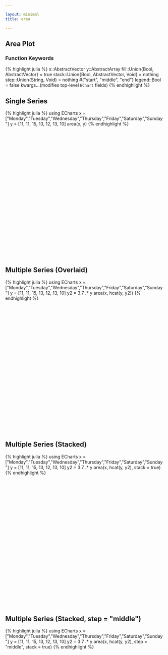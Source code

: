 ```yaml
---

layout: minimal
title: area

---
```

## Area Plot

### Function Keywords
{% highlight julia %}
x::AbstractVector
y::AbstractArray
fill::Union{Bool, AbstractVector} = true
stack::Union{Bool, AbstractVector, Void} = nothing
step::Union{String, Void} = nothing #{"start", "middle", "end"}
legend::Bool = false
kwargs...(modifies top-level `EChart` fields)
{% endhighlight %}

## Single Series
{% highlight julia %}
using ECharts
x = ["Monday","Tuesday","Wednesday","Thursday","Friday","Saturday","Sunday"]
y = [11, 11, 15, 13, 12, 13, 10]
area(x, y)
{% endhighlight %}


<div id="areaplot" style="height:400px;width:800px;"></div>
<script type="text/javascript">
    // Initialize after dom ready
    var myChart = echarts.init(document.getElementById("areaplot"));

    // Load data into the ECharts instance
    myChart.setOption({"xAxis":[{"boundaryGap":false,"show":true,"data":["Monday","Tuesday","Wednesday","Thursday","Friday","Saturday","Sunday"],"type":"category"}],"yAxis":[{"show":true,"type":"value"}],"toolbox":{"itemGap":15,"show":false,"x":"right","feature":{},"orient":"vertical","y":"center"},"title":{},"series":[{"areaStyle":{"normal":{}},"data":[11,11,15,13,12,13,10],"smooth":false,"type":"line"}],"backgroundColor":"rgba(0,0,0,0)"});
</script>

## Multiple Series (Overlaid)
{% highlight julia %}
using ECharts
x = ["Monday","Tuesday","Wednesday","Thursday","Friday","Saturday","Sunday"]
y = [11, 11, 15, 13, 12, 13, 10]
y2 = 3.7 .* y
area(x, hcat(y, y2))
{% endhighlight %}

<div id="areaplot2" style="height:400px;width:800px;"></div>
<script type="text/javascript">
    // Initialize after dom ready
    var myChart = echarts.init(document.getElementById("areaplot2"));

    // Load data into the ECharts instance
    myChart.setOption({"xAxis":[{"splitNumber":5,"boundaryGap":false,"data":["Monday","Tuesday","Wednesday","Thursday","Friday","Saturday","Sunday"],"scale":false,"gridIndex":0,"minInterval":0,"inverse":false,"nameLocation":"start","nameGap":15,"silent":true,"type":"category"}],"yAxis":[{"scale":false,"gridIndex":0,"splitNumber":5,"minInterval":0,"silent":true,"inverse":false,"type":"value","nameLocation":"start","nameGap":15}],"toolbox":{"feature":{},"itemSize":15,"orient":"vertical","height":"auto","zlevel":0,"z":2,"itemGap":10,"right":"auto","top":"center","width":"auto","show":false,"showTitle":true},"title":{"left":"left","borderColor":"transparent","bottom":"auto","padding":5,"zlevel":0,"borderWidth":1,"target":"blank","z":2,"itemGap":5,"backgroundColor":"transparent","shadowOffsetY":0,"shadowOffsetX":0,"right":"auto","top":"auto","subtarget":"blank","show":true},"series":[{"areaStyle":{"normal":{}},"data":[11.0,11.0,15.0,13.0,12.0,13.0,10.0],"smooth":false,"minSize":"0%","type":"line","maxSize":"100%"},{"areaStyle":{"normal":{}},"data":[40.7,40.7,55.5,48.1,44.400000000000006,48.1,37.0],"smooth":false,"minSize":"0%","type":"line","maxSize":"100%"}]});
</script>

## Multiple Series (Stacked)
{% highlight julia %}
using ECharts
x = ["Monday","Tuesday","Wednesday","Thursday","Friday","Saturday","Sunday"]
y = [11, 11, 15, 13, 12, 13, 10]
y2 = 3.7 .* y
area(x, hcat(y, y2), stack = true)
{% endhighlight %}

<div id="areaplot3" style="height:400px;width:800px;"></div>
<script type="text/javascript">
    // Initialize after dom ready
    var myChart = echarts.init(document.getElementById("areaplot3"));

    // Load data into the ECharts instance
    myChart.setOption({"xAxis":[{"splitNumber":5,"boundaryGap":false,"data":["Monday","Tuesday","Wednesday","Thursday","Friday","Saturday","Sunday"],"scale":false,"gridIndex":0,"minInterval":0,"inverse":false,"nameLocation":"start","nameGap":15,"silent":true,"type":"category"}],"yAxis":[{"scale":false,"gridIndex":0,"splitNumber":5,"minInterval":0,"silent":true,"inverse":false,"type":"value","nameLocation":"start","nameGap":15}],"toolbox":{"feature":{},"itemSize":15,"orient":"vertical","height":"auto","zlevel":0,"z":2,"itemGap":10,"right":"auto","top":"center","width":"auto","show":false,"showTitle":true},"title":{"left":"left","borderColor":"transparent","bottom":"auto","padding":5,"zlevel":0,"borderWidth":1,"target":"blank","z":2,"itemGap":5,"shadowOffsetY":0,"shadowOffsetX":0,"right":"auto","top":"auto","subtarget":"blank","show":true},"series":[{"areaStyle":{"normal":{"shadowOffsetY":0,"shadowOffsetX":0}},"stack":1,"data":[11.0,11.0,15.0,13.0,12.0,13.0,10.0],"smooth":false,"minSize":"0%","type":"line","maxSize":"100%"},{"areaStyle":{"normal":{"shadowOffsetY":0,"shadowOffsetX":0}},"stack":1,"data":[7.699999999999999,7.699999999999999,10.5,9.1,8.399999999999999,9.1,7.0],"smooth":false,"minSize":"0%","type":"line","maxSize":"100%"}]});
</script>

## Multiple Series (Stacked, step = "middle")
{% highlight julia %}
using ECharts
x = ["Monday","Tuesday","Wednesday","Thursday","Friday","Saturday","Sunday"]
y = [11, 11, 15, 13, 12, 13, 10]
y2 = 3.7 .* y
area(x, hcat(y, y2), step = "middle", stack = true)
{% endhighlight %}

<div id="areaplot4" style="height:400px;width:800px;"></div>
<script type="text/javascript">
    // Initialize after dom ready
    var myChart = echarts.init(document.getElementById("areaplot4"));

    // Load data into the ECharts instance
    myChart.setOption({"xAxis":[{"splitNumber":5,"boundaryGap":false,"data":["Monday","Tuesday","Wednesday","Thursday","Friday","Saturday","Sunday"],"scale":false,"gridIndex":0,"minInterval":0,"inverse":false,"nameLocation":"start","nameGap":15,"silent":true,"type":"category"}],"yAxis":[{"scale":false,"gridIndex":0,"splitNumber":5,"minInterval":0,"silent":true,"inverse":false,"type":"value","nameLocation":"start","nameGap":15}],"toolbox":{"feature":{},"itemSize":15,"orient":"vertical","height":"auto","zlevel":0,"z":2,"itemGap":10,"right":"auto","top":"center","width":"auto","show":false,"showTitle":true},"title":{"left":"left","borderColor":"transparent","bottom":"auto","padding":5,"zlevel":0,"borderWidth":1,"target":"blank","z":2,"itemGap":5,"shadowOffsetY":0,"shadowOffsetX":0,"right":"auto","top":"auto","subtarget":"blank","show":true},"series":[{"step":"middle","areaStyle":{"normal":{"shadowOffsetY":0,"shadowOffsetX":0}},"stack":1,"data":[11.0,11.0,15.0,13.0,12.0,13.0,10.0],"smooth":false,"minSize":"0%","type":"line","maxSize":"100%"},{"step":"middle","areaStyle":{"normal":{"shadowOffsetY":0,"shadowOffsetX":0}},"stack":1,"data":[40.7,40.7,55.5,48.1,44.400000000000006,48.1,37.0],"smooth":false,"minSize":"0%","type":"line","maxSize":"100%"}]});
</script>
